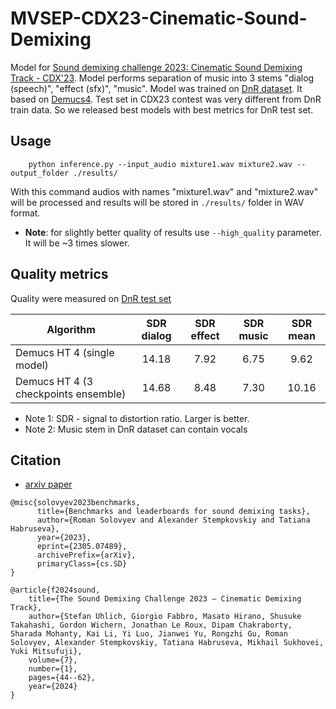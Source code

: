 # MVSEP-CDX23-Cinematic-Sound-Demixing

Model for [Sound demixing challenge 2023: Cinematic Sound Demixing Track - CDX'23](https://www.aicrowd.com/challenges/sound-demixing-challenge-2023). Model performs separation of music into 3 stems "dialog (speech)", "effect (sfx)", "music". Model was trained on [DnR dataset](https://zenodo.org/record/5574713).  It based on [Demucs4](https://github.com/facebookresearch/demucs). Test set in CDX23 contest was very different from DnR train data. So we released best models with best metrics for DnR test set. 

## Usage

```
    python inference.py --input_audio mixture1.wav mixture2.wav --output_folder ./results/
```

With this command audios with names "mixture1.wav" and "mixture2.wav" will be processed and results will be stored in `./results/` folder in WAV format.

* **Note**: for slightly better quality of results use `--high_quality` parameter. It will be ~3 times slower.

## Quality metrics

Quality were measured on [DnR test set](https://zenodo.org/record/5574713)

| Algorithm     | SDR dialog  | SDR effect  | SDR music  | SDR mean |
| ------------- |:---------:|:----------:|:----------:|:----------:|
| Demucs HT 4 (single model)   | 14.18   | 7.92    | 6.75     | 9.62     |
| Demucs HT 4 (3 checkpoints ensemble)   | 14.68   | 8.48    | 7.30     | 10.16     |

* Note 1: SDR - signal to distortion ratio. Larger is better.
* Note 2: Music stem in DnR dataset can contain vocals

## Citation

* [arxiv paper](https://arxiv.org/abs/2305.07489)

```
@misc{solovyev2023benchmarks,
      title={Benchmarks and leaderboards for sound demixing tasks}, 
      author={Roman Solovyev and Alexander Stempkovskiy and Tatiana Habruseva},
      year={2023},
      eprint={2305.07489},
      archivePrefix={arXiv},
      primaryClass={cs.SD}
}

@article{f2024sound,
    title={The Sound Demixing Challenge 2023 – Cinematic Demixing Track},
    author={Stefan Uhlich, Giorgio Fabbro, Masato Hirano, Shusuke Takahashi, Gordon Wichern, Jonathan Le Roux, Dipam Chakraborty, Sharada Mohanty, Kai Li, Yi Luo, Jianwei Yu, Rongzhi Gu, Roman Solovyev, Alexander Stempkovskiy, Tatiana Habruseva, Mikhail Sukhovei, Yuki Mitsufuji},
    volume={7},
    number={1},
    pages={44--62},
    year={2024}
}
```
